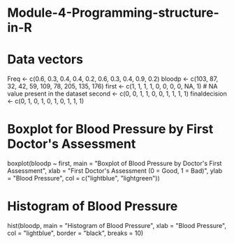 # Module-4-Programming-structure-in-R
# Data vectors
Freq <- c(0.6, 0.3, 0.4, 0.4, 0.2, 0.6, 0.3, 0.4, 0.9, 0.2)
bloodp <- c(103, 87, 32, 42, 59, 109, 78, 205, 135, 176)
first <- c(1, 1, 1, 1, 0, 0, 0, 0, NA, 1)  # NA value present in the dataset
second <- c(0, 0, 1, 1, 0, 0, 1, 1, 1, 1)
finaldecision <- c(0, 1, 0, 1, 0, 1, 0, 1, 1, 1)

# Boxplot for Blood Pressure by First Doctor's Assessment
boxplot(bloodp ~ first, 
        main = "Boxplot of Blood Pressure by Doctor's First Assessment",
        xlab = "First Doctor's Assessment (0 = Good, 1 = Bad)",
        ylab = "Blood Pressure",
        col = c("lightblue", "lightgreen"))

# Histogram of Blood Pressure
hist(bloodp, 
     main = "Histogram of Blood Pressure", 
     xlab = "Blood Pressure", 
     col = "lightblue", 
     border = "black", 
     breaks = 10)
